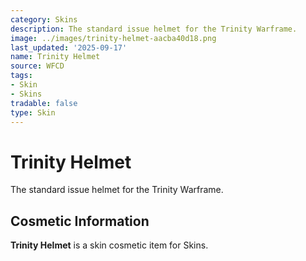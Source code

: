 ```yaml
---
category: Skins
description: The standard issue helmet for the Trinity Warframe.
image: ../images/trinity-helmet-aacba40d18.png
last_updated: '2025-09-17'
name: Trinity Helmet
source: WFCD
tags:
- Skin
- Skins
tradable: false
type: Skin
---
```


# Trinity Helmet

The standard issue helmet for the Trinity Warframe.

## Cosmetic Information

**Trinity Helmet** is a skin cosmetic item for Skins.

